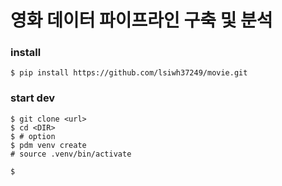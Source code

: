 # 영화 데이터 파이프라인 구축 및 분석

### install
```
$ pip install https://github.com/lsiwh37249/movie.git
```

### start dev

```
$ git clone <url>
$ cd <DIR>
$ # option
$ pdm venv create
# source .venv/bin/activate

```

```
$ 
```
